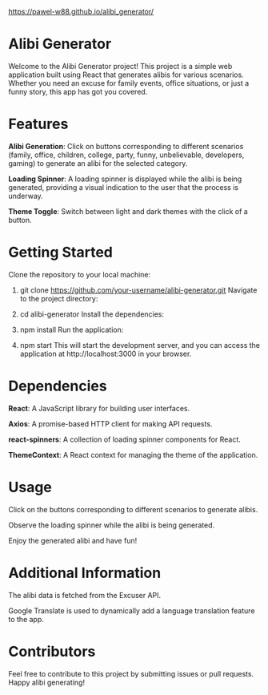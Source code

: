 https://pawel-w88.github.io/alibi_generator/
# Alibi Generator

Welcome to the Alibi Generator project! This project is a simple web application built using React that generates alibis for various scenarios. Whether you need an excuse for family events, office situations, or just a funny story, this app has got you covered.

# Features

**Alibi Generation**: Click on buttons corresponding to different scenarios (family, office, children, college, party, funny, unbelievable, developers, gaming) to generate an alibi for the selected category.

**Loading Spinner**: A loading spinner is displayed while the alibi is being generated, providing a visual indication to the user that the process is underway.

**Theme Toggle**: Switch between light and dark themes with the click of a button.

# Getting Started

Clone the repository to your local machine:

1. git clone https://github.com/your-username/alibi-generator.git
   Navigate to the project directory:

2. cd alibi-generator
   Install the dependencies:

3. npm install
   Run the application:

4. npm start
   This will start the development server, and you can access the application at http://localhost:3000 in your browser.

# Dependencies

**React**: A JavaScript library for building user interfaces.

**Axios**: A promise-based HTTP client for making API requests.

**react-spinners**: A collection of loading spinner components for React.

**ThemeContext**: A React context for managing the theme of the application.

# Usage

Click on the buttons corresponding to different scenarios to generate alibis.

Observe the loading spinner while the alibi is being generated.

Enjoy the generated alibi and have fun!

# Additional Information

The alibi data is fetched from the Excuser API.

Google Translate is used to dynamically add a language translation feature to the app.

# Contributors

Feel free to contribute to this project by submitting issues or pull requests. Happy alibi generating!
